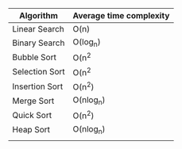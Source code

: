
|Algorithm| Average time complexity  |
|--|--|
| Linear Search | O(n) |
| Binary Search| O(log<sub>n</sub>) |
| Bubble Sort| O(n<sup>2</sup> |
| Selection Sort | O(n<sup>2</sup>  |
| Insertion Sort | O(n<sup>2</sup>) |
| Merge Sort | O(nlog<sub>n</sub>) |
| Quick Sort | O(n<sup>2</sup>) |
| Heap Sort| O(nlog<sub>n</sub>) |
|  |  |


